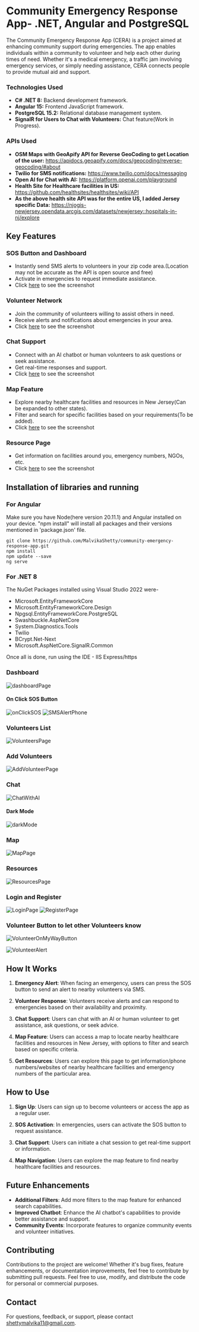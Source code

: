 # Community Emergency Response App- .NET, Angular and PostgreSQL

The Community Emergency Response App (CERA) is a project aimed at enhancing community support during emergencies. The app enables individuals within a community to volunteer and help each other during times of need. Whether it's a medical emergency, a traffic jam involving emergency services, or simply needing assistance, CERA connects people to provide mutual aid and support.

### Technologies Used

- **C# .NET 8:** Backend development framework.
- **Angular 15:** Frontend JavaScript framework.
- **PostgreSQL 15.2:** Relational database management system.
- **SignalR for Users to Chat with Volunteers:** Chat feature(Work in Progress).

### APIs Used

- **OSM Maps with GeoApify API for Reverse GeoCoding to get Location of the user:** https://apidocs.geoapify.com/docs/geocoding/reverse-geocoding/#about
- **Twilio for SMS notifications:** https://www.twilio.com/docs/messaging
- **Open AI for Chat with AI:** https://platform.openai.com/playground
- **Health Site for Healthcare facilities in US:** https://github.com/healthsites/healthsites/wiki/API
- **As the above health site API was for the entire US, I added Jersey specific Data:** https://njogis-newjersey.opendata.arcgis.com/datasets/newjersey::hospitals-in-nj/explore 


## Key Features

### SOS Button and Dashboard 
- Instantly send SMS alerts to volunteers in your zip code area.(Location may not be accurate as the API is open source and free)
- Activate in emergencies to request immediate assistance.
- Click [here](#dashboard) to see the screenshot

### Volunteer Network
- Join the community of volunteers willing to assist others in need.
- Receive alerts and notifications about emergencies in your area.
- Click [here](#volunteers-list) to see the screenshot

### Chat Support
- Connect with an AI chatbot or human volunteers to ask questions or seek assistance.
- Get real-time responses and support.
- Click [here](#chat) to see the screenshot

### Map Feature
- Explore nearby healthcare facilities and resources in New Jersey(Can be expanded to other states).
- Filter and search for specific facilities based on your requirements(To be added).
- Click [here](#map) to see the screenshot

### Resource Page
- Get information on facilities around you, emergency numbers, NGOs, etc.
- Click [here](#resources) to see the screenshot

## Installation of libraries and running

### For Angular
Make sure you have Node(here version 20.11.1) and Angular installed on your device. "npm install" will install all packages and their versions mentioned in 'package.json' file.

```
git clone https://github.com/MalvikaShetty/community-emergency-response-app.git
npm install
npm update --save
ng serve
```

### For .NET 8
The NuGet Packages installed using Visual Studio 2022 were-
- Microsoft.EntityFrameworkCore
- Microsoft.EntityFrameworkCore.Design
- Npgsql.EntityFrameworkCore.PostgreSQL
- Swashbuckle.AspNetCore
- System.Diagnostics.Tools
- Twilio
- BCrypt.Net-Next
- Microsoft.AspNetCore.SignalR.Common

Once all is done, run using the IDE - IIS Express/https

### Dashboard
![dashboardPage](https://github.com/MalvikaShetty/community-emergency-response-app/assets/66647891/543efcf3-876d-4e1c-bea0-1f9481e456c5)

#### On Click SOS Button
![onClickSOS](https://github.com/MalvikaShetty/community-emergency-response-app/assets/66647891/1a7d765e-50ca-4906-a966-df9740a5aa7b)
![SMSAlertPhone](https://github.com/MalvikaShetty/community-emergency-response-app/assets/66647891/abaea5ac-7776-46c0-a75d-1d43edb84fd5)

### Volunteers List
![VolunteersPage](https://github.com/MalvikaShetty/community-emergency-response-app/assets/66647891/97648ab4-815e-43ad-9514-81ebd650a2db)

### Add Volunteers
![AddVolunteerPage](https://github.com/MalvikaShetty/community-emergency-response-app/assets/66647891/21e48596-a62f-4673-b24f-db9246f62c8e)

### Chat
![ChatWithAI](https://github.com/MalvikaShetty/community-emergency-response-app/assets/66647891/2faa3ad2-dab0-47c6-8048-34d58b4bd36e)

#### Dark Mode
![darkMode](https://github.com/MalvikaShetty/community-emergency-response-app/assets/66647891/5894e896-a561-4176-a6db-f75d6f8f6949)

### Map
![MapPage](https://github.com/MalvikaShetty/community-emergency-response-app/assets/66647891/d9c50825-32d5-4e69-8172-cc21004e49e9)

### Resources
![ResourcesPage](https://github.com/MalvikaShetty/community-emergency-response-app/assets/66647891/f1e8d8fc-0ec4-4a0d-bdcc-ac610d196cb9)

### Login and Register

![LoginPage](https://github.com/MalvikaShetty/community-emergency-response-app/assets/66647891/0879e8c5-94ed-4d44-8c60-31bd88cf9154)
![RegisterPage](https://github.com/MalvikaShetty/community-emergency-response-app/assets/66647891/6c42bd72-c809-40c5-8b44-271e603f3b71)

### Volunteer Button to let other Volunteers know
![VolunteerOnMyWayButton](https://github.com/MalvikaShetty/community-emergency-response-app/assets/66647891/db8c7e30-ba5b-497e-aed4-fdf4222dc211)

![VolunteerAlert](https://github.com/MalvikaShetty/community-emergency-response-app/assets/66647891/615f13e8-a437-4d2c-b14b-d3a940adecab)


## How It Works

1. **Emergency Alert**: When facing an emergency, users can press the SOS button to send an alert to nearby volunteers via SMS.

2. **Volunteer Response**: Volunteers receive alerts and can respond to emergencies based on their availability and proximity.

3. **Chat Support**: Users can chat with an AI or human volunteer to get assistance, ask questions, or seek advice.

4. **Map Feature**: Users can access a map to locate nearby healthcare facilities and resources in New Jersey, with options to filter and search based on specific criteria.
 
5. **Get Resources**: Users can explore this page to get information/phone numbers/websites of nearby healthcare facilities and emergency numbers of the particular area.


## How to Use

1. **Sign Up**: Users can sign up to become volunteers or access the app as a regular user.

2. **SOS Activation**: In emergencies, users can activate the SOS button to request assistance.

3. **Chat Support**: Users can initiate a chat session to get real-time support or information.

4. **Map Navigation**: Users can explore the map feature to find nearby healthcare facilities and resources.
   
## Future Enhancements

- **Additional Filters**: Add more filters to the map feature for enhanced search capabilities.
- **Improved Chatbot**: Enhance the AI chatbot's capabilities to provide better assistance and support.
- **Community Events**: Incorporate features to organize community events and volunteer initiatives.

## Contributing

Contributions to the project are welcome! Whether it's bug fixes, feature enhancements, or documentation improvements, feel free to contribute by submitting pull requests.
Feel free to use, modify, and distribute the code for personal or commercial purposes.

## Contact

For questions, feedback, or support, please contact [shettymalvika11@gmail.com](shettymalvika11@gmail.com).

